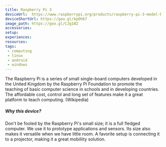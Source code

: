 ```yaml
---
title: Raspberry Pi 3
deviceUrl: 	https://www.raspberrypi.org/products/raspberry-pi-3-model-b/
deviceShortUrl:	https://goo.gl/kpOh67
image_path:	https://goo.gl/CJg102
accessories:
setup:
experiences:
resources:
tags:
 - computing
 - linux
 - android
 - windows
---
```


The Raspberry Pi is a series of small single-board computers developed in the United Kingdom by the Raspberry Pi Foundation to promote the teaching of basic computer science in schools and in developing countries. The affordable cost, control and long set of features make it a great platform to teach computing. (Wikipedia)

##### Why this device?
Don't be fooled by the Raspberry Pi's small size; it is a full fledged computer. We use it to prototype applications and sensors. Its size also makes it versatile when we have little room. A favorite setup is connecting it to a projector, making it a great mobiliity solution. 